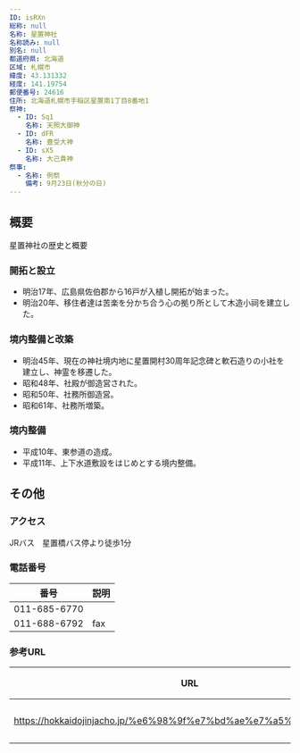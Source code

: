 ```yaml
---
ID: isRXn
総称: null
名称: 星置神社
名称読み: null
別名: null
都道府県: 北海道
区域: 札幌市
緯度: 43.131332
経度: 141.19754
郵便番号: 24616
住所: 北海道札幌市手稲区星置南1丁目8番地1
祭神:
  - ID: Sq1
    名称: 天照大御神
  - ID: dFR
    名称: 豊受大神
  - ID: sX5
    名称: 大己貴神
祭事:
  - 名称: 例祭
    備考: 9月23日(秋分の日)
---
```


## 概要

星置神社の歴史と概要

### 開拓と設立

- 明治17年、広島県佐伯郡から16戸が入植し開拓が始まった。
- 明治20年、移住者達は苦楽を分かち合う心の拠り所として木造小祠を建立した。

### 境内整備と改築

- 明治45年、現在の神社境内地に星置開村30周年記念碑と軟石造りの小社を建立し、神霊を移遷した。
- 昭和48年、社殿が御造営された。
- 昭和50年、社務所御造営。
- 昭和61年、社務所増築。

### 境内整備

- 平成10年、東参道の造成。
- 平成11年、上下水道敷設をはじめとする境内整備。

## その他

### アクセス

JRバス　星置橋バス停より徒歩1分

### 電話番号

| 番号         | 説明 |
| ------------ | ---- |
| 011-685-6770 |      |
| 011-688-6792 | fax  |

### 参考URL

| URL                                                               | 説明   |
| ----------------------------------------------------------------- | ------ |
| https://hokkaidojinjacho.jp/%e6%98%9f%e7%bd%ae%e7%a5%9e%e7%a4%be/ | 神社庁 |
